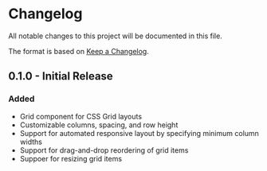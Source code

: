 # Changelog

All notable changes to this project will be documented in this file.

The format is based on [Keep a Changelog](https://keepachangelog.com/en/1.0.0/).

## 0.1.0 - Initial Release

### Added

- Grid component for CSS Grid layouts
- Customizable columns, spacing, and row height
- Support for automated responsive layout by specifying minimum column widths
- Support for drag-and-drop reordering of grid items
- Suppoer for resizing grid items
